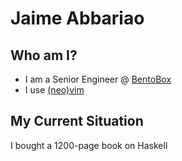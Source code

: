 # Jaime Abbariao

## Who am I?

- I am a Senior Engineer @ [BentoBox](https://getbento.com)
- I use [(neo)vim](https://github.com/ja153903/jvim)

## My Current Situation

I bought a 1200-page book on Haskell
